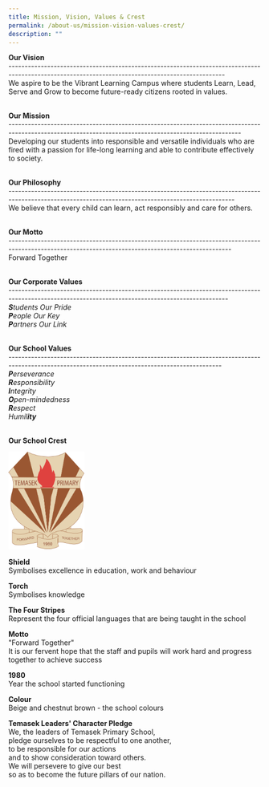 ```yaml
---
title: Mission, Vision, Values & Crest
permalink: /about-us/mission-vision-values-crest/
description: ""
---
```

**Our Vision**
<br>\-------------------------------------------------------------------------------------------------------------------------------------------------
<br>We aspire to be the Vibrant Learning Campus where students Learn, Lead, Serve and Grow to become future-ready citizens rooted in values. <Br><br>

  

**Our Mission**
<br>\------------------------------------------------------------------------------------------------------------------------------------------------------
<br>Developing our students into responsible and versatile individuals who are fired with a passion for life-long learning and able to contribute effectively to society. <br><br>


**Our Philosophy**
<br>\----------------------------------------------------------------------------------------------------------------------------------------------------
<br>We believe that every child can learn, act responsibly and care for others.<br><br>

  

**Our Motto**
<br>\---------------------------------------------------------------------------------------------------------------------------------------------------
<br>Forward Together<br><br>

  

**Our Corporate Values**
<br>\--------------------------------------------------------------------------------------------------------------------------------------------------
<Br>_**S**tudents Our Pride_
<br>_**P**eople Our Key_
<br>_**P**artners Our Link_ <Br><br>

**Our School Values**
<br>\------------------------------------------------------------------------------------------------------------------------------------------------
<br>_**P**erseverance_
<Br>_**R**esponsibility_
<br>_**I**ntegrity_
<br>_**O**pen-mindedness_
<br>_**R**espect_
<br>_Humil**ity**_ <br><br>

**Our School Crest**

<img src="/images/crest.png" 
     style="width:30%">
		 
**Shield**
<br>Symbolises excellence in education, work and behaviour

  

**Torch**
<br>Symbolises knowledge

  

**The Four Stripes**
<br>Represent the four official languages that are being taught in the school

  

**Motto**
<br>"Forward Together"
<br>It is our fervent hope that the staff and pupils will work hard and progress together to achieve success

  

**1980**
<br>Year the school started functioning

  

**Colour**
<br>Beige and chestnut brown - the school colours

  

**Temasek Leaders' Character Pledge**
<br>We, the leaders of Temasek Primary School, 
<br>pledge ourselves to be respectful to one another, 
<br>to be responsible for our actions 
<br>and to show consideration toward others.
<br>We will persevere to give our best 
<br>so as to become the future pillars of our nation.